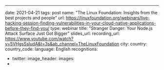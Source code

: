 ---
date: 2021-04-21
tags: post
name: "The Linux Foundation: Insights from the best projects and people"
url: https://linuxfoundation.org/webinars/live-hacking-session-finding-vulnerabilities-in-your-cloud-native-applications-before-they-find-you/
type: webinar
title: "Stranger Danger: Your Node.js Attack Surface Just Got Bigger"
slides_url: 
recording_url: https://www.youtube.com/watch?v=5VHgsSsIudA&t=3s&ab_channel=TheLinuxFoundation
city: 
country: 
country_code: 
language: English
recognitions:
  - twitter:
image_header: 
images:
  - 
